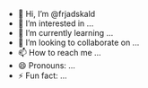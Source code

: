 - 👋 Hi, I’m @frjadskald
- 👀 I’m interested in ...
- 🌱 I’m currently learning ...
- 💞️ I’m looking to collaborate on ...
- 📫 How to reach me ...
- 😄 Pronouns: ...
- ⚡ Fun fact: ...

<!---
frjadskald/frjadskald is a ✨ special ✨ repository because its `README.md` (this file) appears on your GitHub profile.
You can click the Preview link to take a look at your changes.
--->
